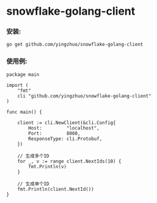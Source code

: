 # snowflake-golang-client

### 安装:

```bash
go get github.com/yingzhuo/snowflake-golang-client
```

### 使用例:

```golang
package main

import (
	"fmt"
	cli "github.com/yingzhuo/snowflake-golang-client"
)

func main() {

	client := cli.NewClient(&cli.Config{
		Host:         "localhost",
		Port:         8080,
		ResponseType: cli.Protobuf,
	})

	// 生成多个ID
	for _, v := range client.NextIds(10) {
		fmt.Println(v)
	}

	// 生成单个ID
	fmt.Println(client.NextId())
}
```
